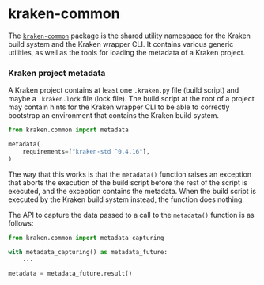 # kraken-common

The <u>`kraken-common`</u> package is the shared utility namespace for the Kraken build system and
the Kraken wrapper CLI. It contains various generic utilities, as well as the tools for loading
the metadata of a Kraken project.

### Kraken project metadata

A Kraken project contains at least one `.kraken.py` file (build script) and maybe a `.kraken.lock`
file (lock file). The build script at the root of a project may contain hints for the Kraken wrapper
CLI to be able to correctly bootstrap an environment that contains the Kraken build system.

```py
from kraken.common import metadata

metadata(
    requirements=["kraken-std ^0.4.16"],
)
```

The way that this works is that the `metadata()` function raises an exception that aborts the execution
of the build script before the rest of the script is executed, and the exception contains the metadata.
When the build script is executed by the Kraken build system instead, the function does nothing.

The API to capture the data passed to a call to the `metadata()` function is as follows:

```py
from kraken.common import metadata_capturing

with metadata_capturing() as metadata_future:
    ...

metadata = metadata_future.result()
```
